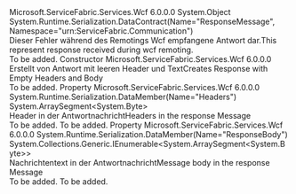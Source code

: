 <Type Name="ResponseMessage" FullName="Microsoft.ServiceFabric.Services.Remoting.V2.Wcf.ResponseMessage">
  <TypeSignature Language="C#" Value="public class ResponseMessage" />
  <TypeSignature Language="ILAsm" Value=".class public auto ansi beforefieldinit ResponseMessage extends System.Object" />
  <TypeSignature Language="DocId" Value="T:Microsoft.ServiceFabric.Services.Remoting.V2.Wcf.ResponseMessage" />
  <TypeSignature Language="VB.NET" Value="Public Class ResponseMessage" />
  <TypeSignature Language="F#" Value="type ResponseMessage = class" />
  <AssemblyInfo>
    <AssemblyName>Microsoft.ServiceFabric.Services.Wcf</AssemblyName>
    <AssemblyVersion>6.0.0.0</AssemblyVersion>
  </AssemblyInfo>
  <Base>
    <BaseTypeName>System.Object</BaseTypeName>
  </Base>
  <Interfaces />
  <Attributes>
    <Attribute>
      <AttributeName>System.Runtime.Serialization.DataContract(Name="ResponseMessage", Namespace="urn:ServiceFabric.Communication")</AttributeName>
    </Attribute>
  </Attributes>
  <Docs>
    <summary>
            <span data-ttu-id="2f794-101">Dieser Fehler während des Remotings Wcf empfangene Antwort dar.</span><span class="sxs-lookup"><span data-stu-id="2f794-101">This represent response received during wcf remoting.</span></span>
            </summary>
    <remarks>To be added.</remarks>
  </Docs>
  <Members>
    <Member MemberName=".ctor">
      <MemberSignature Language="C#" Value="public ResponseMessage ();" />
      <MemberSignature Language="ILAsm" Value=".method public hidebysig specialname rtspecialname instance void .ctor() cil managed" />
      <MemberSignature Language="DocId" Value="M:Microsoft.ServiceFabric.Services.Remoting.V2.Wcf.ResponseMessage.#ctor" />
      <MemberSignature Language="VB.NET" Value="Public Sub New ()" />
      <MemberType>Constructor</MemberType>
      <AssemblyInfo>
        <AssemblyName>Microsoft.ServiceFabric.Services.Wcf</AssemblyName>
        <AssemblyVersion>6.0.0.0</AssemblyVersion>
      </AssemblyInfo>
      <Parameters />
      <Docs>
        <summary>
            <span data-ttu-id="2f794-102">Erstellt von Antwort mit leeren Header und Text</span><span class="sxs-lookup"><span data-stu-id="2f794-102">Creates Response with Empty Headers and Body</span></span>
            </summary>
        <remarks>To be added.</remarks>
      </Docs>
    </Member>
    <Member MemberName="MessageHeaders">
      <MemberSignature Language="C#" Value="public ArraySegment&lt;byte&gt; MessageHeaders { get; set; }" />
      <MemberSignature Language="ILAsm" Value=".property instance valuetype System.ArraySegment`1&lt;unsigned int8&gt; MessageHeaders" />
      <MemberSignature Language="DocId" Value="P:Microsoft.ServiceFabric.Services.Remoting.V2.Wcf.ResponseMessage.MessageHeaders" />
      <MemberSignature Language="VB.NET" Value="Public Property MessageHeaders As ArraySegment(Of Byte)" />
      <MemberSignature Language="F#" Value="member this.MessageHeaders : ArraySegment&lt;byte&gt; with get, set" Usage="Microsoft.ServiceFabric.Services.Remoting.V2.Wcf.ResponseMessage.MessageHeaders" />
      <MemberType>Property</MemberType>
      <AssemblyInfo>
        <AssemblyName>Microsoft.ServiceFabric.Services.Wcf</AssemblyName>
        <AssemblyVersion>6.0.0.0</AssemblyVersion>
      </AssemblyInfo>
      <Attributes>
        <Attribute>
          <AttributeName>System.Runtime.Serialization.DataMember(Name="Headers")</AttributeName>
        </Attribute>
      </Attributes>
      <ReturnValue>
        <ReturnType>System.ArraySegment&lt;System.Byte&gt;</ReturnType>
      </ReturnValue>
      <Docs>
        <summary>
            <span data-ttu-id="2f794-103">Header in der Antwortnachricht</span><span class="sxs-lookup"><span data-stu-id="2f794-103">Headers in the response Message</span></span>
            </summary>
        <value>To be added.</value>
        <remarks>To be added.</remarks>
      </Docs>
    </Member>
    <Member MemberName="ResponseBody">
      <MemberSignature Language="C#" Value="public System.Collections.Generic.IEnumerable&lt;ArraySegment&lt;byte&gt;&gt; ResponseBody { get; set; }" />
      <MemberSignature Language="ILAsm" Value=".property instance class System.Collections.Generic.IEnumerable`1&lt;valuetype System.ArraySegment`1&lt;unsigned int8&gt;&gt; ResponseBody" />
      <MemberSignature Language="DocId" Value="P:Microsoft.ServiceFabric.Services.Remoting.V2.Wcf.ResponseMessage.ResponseBody" />
      <MemberSignature Language="VB.NET" Value="Public Property ResponseBody As IEnumerable(Of ArraySegment(Of Byte))" />
      <MemberSignature Language="F#" Value="member this.ResponseBody : seq&lt;ArraySegment&lt;byte&gt;&gt; with get, set" Usage="Microsoft.ServiceFabric.Services.Remoting.V2.Wcf.ResponseMessage.ResponseBody" />
      <MemberType>Property</MemberType>
      <AssemblyInfo>
        <AssemblyName>Microsoft.ServiceFabric.Services.Wcf</AssemblyName>
        <AssemblyVersion>6.0.0.0</AssemblyVersion>
      </AssemblyInfo>
      <Attributes>
        <Attribute>
          <AttributeName>System.Runtime.Serialization.DataMember(Name="ResponseBody")</AttributeName>
        </Attribute>
      </Attributes>
      <ReturnValue>
        <ReturnType>System.Collections.Generic.IEnumerable&lt;System.ArraySegment&lt;System.Byte&gt;&gt;</ReturnType>
      </ReturnValue>
      <Docs>
        <summary>
            <span data-ttu-id="2f794-104">Nachrichtentext in der Antwortnachricht</span><span class="sxs-lookup"><span data-stu-id="2f794-104">Message body in the response Message</span></span>
            </summary>
        <value>To be added.</value>
        <remarks>To be added.</remarks>
      </Docs>
    </Member>
  </Members>
</Type>